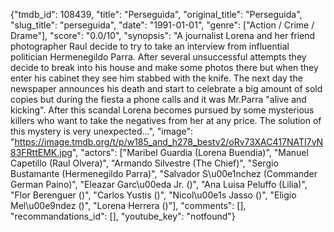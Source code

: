 {"tmdb_id": 108439, "title": "Perseguida", "original_title": "Perseguida", "slug_title": "perseguida", "date": "1991-01-01", "genre": ["Action / Crime / Drame"], "score": "0.0/10", "synopsis": "A journalist Lorena and her friend photographer Raul decide to try to take an interview from influential politician Hermenegildo Parra. After several unsuccessful attempts they decide to break into his house and make some photos there but when they enter his cabinet they see him stabbed with the knife. The next day the newspaper announces his death and start to celebrate a big amount of sold copies but during the fiesta a phone calls and it was Mr.Parra \"alive and kicking\". After this scandal Lorena becomes pursued by some mysterious killers who want to take the negatives from her at any price. The solution of this mystery is very unexpected...", "image": "https://image.tmdb.org/t/p/w185_and_h278_bestv2/oRv73XAC417NATI7vN83FRttEMK.jpg", "actors": ["Maribel Guardia (Lorena Buendia)", "Manuel Capetillo (Raul Olvera)", "Armando Silvestre (The Chief)", "Sergio Bustamante (Hermenegildo Parra)", "Salvador S\u00e1nchez (Commander German Paino)", "Eleazar Garc\u00eda Jr. ()", "Ana Luisa Peluffo (Lilia)", "Flor Berenguer ()", "Carlos Yustis ()", "Nicol\u00e1s Jasso ()", "Eligio Mel\u00e9ndez ()", "Lorena Herrera ()"], "comments": [], "recommandations_id": [], "youtube_key": "notfound"}